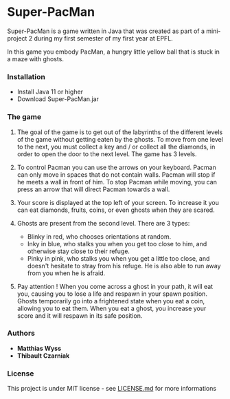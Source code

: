 # Super-PacMan


Super-PacMan is a game written in Java that was created as part of a mini-project 2 during my first semester of my first year at EPFL.

In this game you embody PacMan, a hungry little yellow ball that is stuck in a maze with ghosts.


### Installation

* Install Java 11 or higher
* Download Super-PacMan.jar

### The game

1. The goal of the game is to get out of the labyrinths of the different levels of the game without getting eaten by the ghosts. To move from one level to the next, you must collect a key and / or collect all the diamonds, in order to open the door to the next level. The game has 3 levels.

2. To control Pacman you can use the arrows on your keyboard. Pacman can only move in spaces that do not contain walls. Pacman will stop if he meets a wall in front of him. To stop Pacman while moving, you can press an arrow that will direct Pacman towards a wall.

3. Your score is displayed at the top left of your screen. To increase it you can eat diamonds, fruits, coins, or even ghosts when they are scared.

4. Ghosts are present from the second level. There are 3 types: 
	* Blinky in red, who chooses orientations at random.
	* Inky in blue, who stalks you when you get too close to him, and otherwise stay close to their refuge. 
	* Pinky in pink, who stalks you when you get a little too close, and doesn't hesitate to stray from his refuge. He is also able to run away from you when he is afraid.

5. Pay attention ! When you come across a ghost in your path, it will eat you, causing you to lose a life and respawn in your spawn position. Ghosts temporarily go into a frightened state when you eat a coin, allowing you to eat them. When you eat a ghost, you increase your score and it will respawn in its safe position.

### Authors

* **Matthias Wyss**
* **Thibault Czarniak**

### License

This project is under MIT license - see [LICENSE.md](https://github.com/matthias-wyss/Super-PacMan/blob/main/LICENSE.md) for more informations